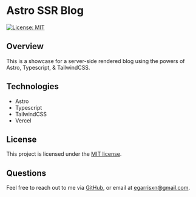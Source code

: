 # Astro SSR Blog

[![License: MIT](https://img.shields.io/badge/License-MIT-yellow.svg)](https://opensource.org/licenses/MIT)

## Overview

This is a showcase for a server-side rendered blog using the powers of Astro, Typescript, & TailwindCSS.

## Technologies

- Astro
- Typescript
- TailwindCSS
- Vercel

## License

This project is licensed under the [MIT license](https://opensource.org/licenses/MIT).

## Questions

Feel free to reach out to me via [GitHub](https://github.com/EGARRISXN), or email at egarrisxn@gmail.com.
